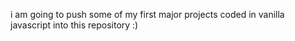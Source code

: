 i am going to push some of my first major projects coded in vanilla javascript into this repository :)
